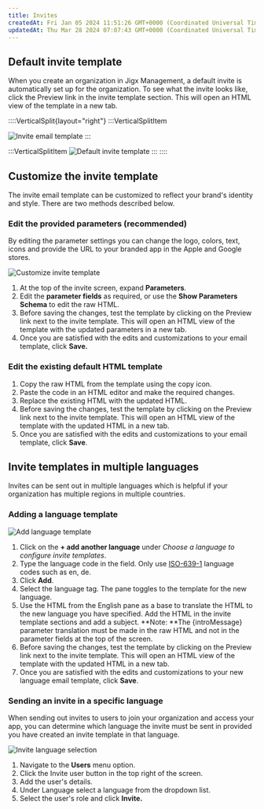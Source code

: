 ```yaml
---
title: Invites
createdAt: Fri Jan 05 2024 11:51:26 GMT+0000 (Coordinated Universal Time)
updatedAt: Thu Mar 28 2024 07:07:43 GMT+0000 (Coordinated Universal Time)
---
```


## Default invite template

When you create an organization in Jigx Management, a default invite is automatically set up for the organization. To see what the invite looks like, click the Preview link in the invite template section. This will open an HTML view of the template in a new tab.

::::VerticalSplit{layout="right"}
:::VerticalSplitItem
<!-- ::Image[image]{src="https://archbee-image-uploads.s3.amazonaws.com/x7vdIDH6-ScTprfmi2XXX/IAlOQ0IZHIdLPlFOK2-uW_jm-invitetemplate.png" signedSrc="https://archbee-image-uploads.s3.amazonaws.com/x7vdIDH6-ScTprfmi2XXX/IAlOQ0IZHIdLPlFOK2-uW_jm-invitetemplate.png" size="92" width="1886" height="1500" position="center" caption="Invite email template" alt="Invite email template"} -->
<img src="https://archbee-image-uploads.s3.amazonaws.com/x7vdIDH6-ScTprfmi2XXX/IAlOQ0IZHIdLPlFOK2-uW_jm-invitetemplate.png" size="92" position="center" caption="Invite email template" alt="Invite email template" />
:::

:::VerticalSplitItem
![Default invite template](https://archbee-image-uploads.s3.amazonaws.com/x7vdIDH6-ScTprfmi2XXX/lE29gpALA0XQMX-QdpnsP_jm-invitehtml.png "Default invite template")
:::
::::

## Customize the invite template

The invite email template can be customized to reflect your brand's identity and style. There are two methods described below.

### Edit the provided parameters (recommended)

By editing the parameter settings you can change the logo, colors, text, icons and provide the URL to your branded app in the Apple and Google stores.&#x20;

![Customize invite template](https://archbee-image-uploads.s3.amazonaws.com/x7vdIDH6-ScTprfmi2XXX/jXUX9fFxG8y23I_e-4oT3_jm-customtemp.gif "Customize invite template")

1. At the top of the invite screen, expand **Parameters**.
2. Edit the **parameter fields** as required, or use the **Show Parameters Schema** to edit the raw HTML.
3. Before saving the changes, test the template by clicking on the Preview link next to the invite template. This will open an HTML view of the template with the updated parameters in a new tab.
4. Once you are satisfied with the edits and customizations to your email template, click **Save.**

### Edit the existing default HTML template

1. Copy the raw HTML from the template using the copy icon.
2. Paste the code in an HTML editor and make the required changes.
3. Replace the existing HTML with the updated HTML. &#x20;
4. Before saving the changes, test the template by clicking on the Preview link next to the invite template. This will open an HTML view of the template with the updated HTML in a new tab.
5. Once you are satisfied with the edits and customizations to your email template, click **Save**.

## &#x20;Invite templates in multiple languages

Invites can be sent out in multiple languages which is helpful if your organization has multiple regions in multiple countries.

### Adding a language template

![Add language template](https://archbee-image-uploads.s3.amazonaws.com/x7vdIDH6-ScTprfmi2XXX/3R_f0g1CpPWCPK494cfFj_jm-langinvite.gif "Add language template")

1. Click on the **+ add another language** under *Choose a language to configure invite templates*.
2. Type the language code in the field. Only use <a href="https://en.wikipedia.org/wiki/List_of_ISO_639-1_codes" target="_blank">ISO-639-1</a> language codes such as en, de.&#x20;
3. Click **Add**.
4. Select the language tag. The pane toggles to the template for the new language.&#x20;
5. Use the HTML from the English pane as a base to translate the HTML to the new language you have specified. Add the HTML in the invite template sections and add a subject.&#x20;
   **Note: **The \{introMessage} parameter translation must be made in the raw HTML and not in the parameter fields at the top of the screen.
6. Before saving the changes, test the template by clicking on the Preview link next to the invite template. This will open an HTML view of the template with the updated HTML in a new tab.
7. Once you are satisfied with the edits and customizations to your new language email template, click **Save**.

### Sending an invite in a specific language

When sending out invites to users to join your organization and access your app, you can determine which language the invite must be sent in provided you have created an invite template in that language.&#x20;

![Invite language selection](https://archbee-image-uploads.s3.amazonaws.com/x7vdIDH6-ScTprfmi2XXX/wrsGi5UfWDh-CFJ_FWSGs_jm-langinvite.png "Invite language selection")

1. Navigate to the **Users** menu option.
2. Click the Invite user button in the top right of the screen.
3. Add the user's details.
4. Under Language select a language from the dropdown list.
5. Select the user's role and click **Invite.**

